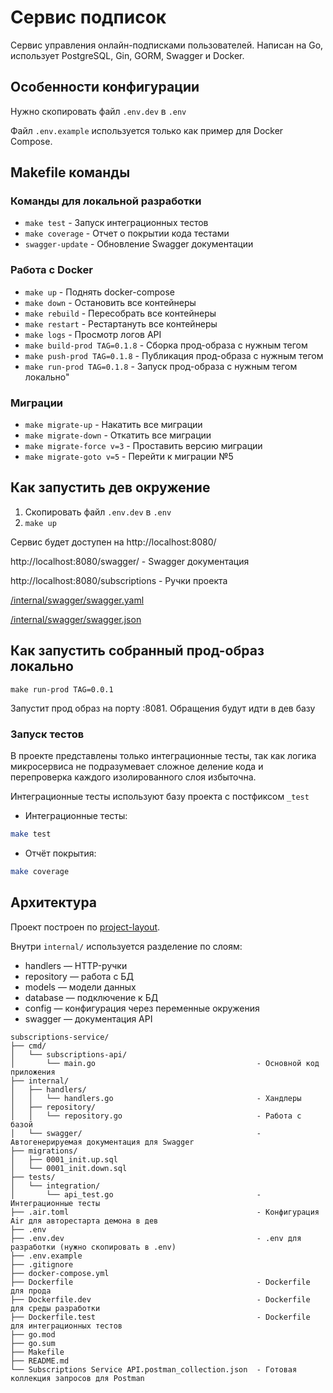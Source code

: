 
# Сервис подписок

Сервис управления онлайн-подписками пользователей. Написан на Go, использует PostgreSQL, Gin, GORM, Swagger и Docker.

## Особенности конфигурации

Нужно скопировать файл `.env.dev` в `.env`

Файл `.env.example` используется только как пример для Docker Compose.

## Makefile команды
###  Команды для локальной разработки
- `make test`            - Запуск интеграционных тестов
- `make coverage`        - Отчет о покрытии кода тестами
- `swagger-update`       - Обновление Swagger документации

### Работа с Docker
- `make up`              - Поднять docker-compose
- `make down`            - Остановить все контейнеры
- `make rebuild`         - Пересобрать все контейнеры
- `make restart`         - Рестартануть все контейнеры
- `make logs`            - Просмотр логов API
- `make build-prod TAG=0.1.8`   - Сборка прод-образа с нужным тегом
- `make push-prod TAG=0.1.8`    - Публикация прод-образа с нужным тегом
- `make run-prod TAG=0.1.8`     - Запуск прод-образа с нужным тегом локально"

### Миграции
- `make migrate-up`      - Накатить все миграции
- `make migrate-down`    - Откатить все миграции
- `make migrate-force v=3`  - Проставить версию миграции
- `make migrate-goto v=5`   - Перейти к миграции №5
    

## Как запустить дев окружение
1.  Скопировать файл `.env.dev` в `.env`
2. `make up`

Сервис будет доступен на http://localhost:8080/

http://localhost:8080/swagger/ - Swagger документация

http://localhost:8080/subscriptions - Ручки проекта

[/internal/swagger/swagger.yaml](/internal/swagger/swagger.yaml)

[/internal/swagger/swagger.json](/internal/swagger/swagger.json)

## Как запустить собранный прод-образ локально

```
make run-prod TAG=0.0.1
```
Запустит прод образ на порту :8081.
Обращения будут идти в дев базу

### Запуск тестов

В проекте представлены только интеграционные тесты, так как логика микросервиса
не подразумевает сложное деление кода и перепроверка каждого изолированного слоя
избыточна.

Интеграционные тесты используют базу проекта с постфиксом `_test`

- Интеграционные тесты:
```bash
make test
```

-  Отчёт покрытия:
```bash
make coverage
```

## Архитектура

Проект построен по [project-layout](https://github.com/golang-standards/project-layout).

Внутри `internal/` используется разделение по слоям:

- handlers — HTTP-ручки
- repository — работа с БД
- models — модели данных
- database — подключение к БД
- config — конфигурация через переменные окружения
- swagger — документация API
```
subscriptions-service/
├── cmd/
│   └── subscriptions-api/
│       └── main.go                                    - Основной код приложения
├── internal/
│   ├── handlers/
│   │   └── handlers.go                                - Хандлеры
│   ├── repository/
│   │   └── repository.go                              - Работа с базой
│   └── swagger/                                       - Автогенерируемая документация для Swagger
├── migrations/
│   ├── 0001_init.up.sql
│   └── 0001_init.down.sql
├── tests/
│   └── integration/
│       └── api_test.go                                - Интеграционные тесты
├── .air.toml                                          - Конфигурация Air для авторестарта демона в дев
├── .env
├── .env.dev                                           - .env для разработки (нужно скопировать в .env)
├── .env.example
├── .gitignore
├── docker-compose.yml
├── Dockerfile                                         - Dockerfile для прода
├── Dockerfile.dev                                     - Dockerfile для среды разработки
├── Dockerfile.test                                    - Dockerfile для интеграционных тестов
├── go.mod
├── go.sum
├── Makefile
├── README.md
└── Subscriptions Service API.postman_collection.json  - Готовая коллекция запросов для Postman
```